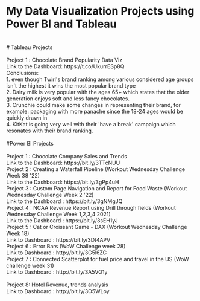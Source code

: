 # My Data Visualization Projects using Power BI and Tableau <br>
<br>
# Tableau Projects <br><br>
Project 1 : Chocolate Brand Popularity Data Viz <br>
Link to the Dashboard: https://t.co/UkurrESp8Q   <br>
Conclusions: <br>
1. even though Twirl's brand ranking among various considered age groups isn't the highest it wins the most popular brand type <br>
2. Dairy milk is very popular with the ages 65+ which states that the older generation enjoys soft and less fancy chocolates. <br>
3. Crunchie could make some changes in representing their brand, for example: packaging with more panache since the 18-24 ages would be quickly drawn in <br>
4. KitKat is going very well with their 'have a break' campaign which resonates with their brand ranking. <br><br>
#Power BI Projects<br><br>
Project 1 : Chocolate Company Sales and Trends<br>
Link to the Dashboard: https://bit.ly/3TTcNUU <br>
Project 2 : Creating a Waterfall Pipeline (Workout Wednesday Challenge Week 38 '22) <br>
Link to the Dashboard: https://bit.ly/3gPp4uH <br>
Project 3 : Custom Page Navigation and Report for Food Waste (Workout Wednesday Challenge Week 2 '22) <br>
Link to the Dashboard : https://bit.ly/3gNMgJQ  <br>
Project 4 : NCAA Revenue Report using Drill through fields (Workout Wednesday Challenge Week 1,2,3,4 2021)<br>
Link to the Dashboard : https://bit.ly/3sEH1yJ <br>
Project 5 : Cat or Croissant Game - DAX (Workout Wednesday Challenge Week 18) <br>
Link to Dashboard : https://bit.ly/3Dt4APV <br>
Project 6 : Error Bars (WoW Challenge week 28) <br>
Link to Dashboard : http://bit.ly/3G5l6ZC <br>
Project 7 : Connected Scatterplot for fuel price and travel in the US (WoW challenge week 31)<br>
Link to Dashboard : http://bit.ly/3A5VQ1y <br><br>
Project 8: Hotel Revenue, trends analysis<br>
Link to Dashboard : http://bit.ly/3O5WLoy<br>
